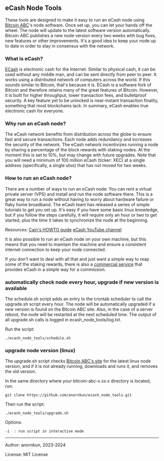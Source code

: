 ## eCash Node Tools 


These tools are designed to make it easy to run an eCash node using [Bitcoin ABC](https://www.bitcoinabc.org/)'s node software.
Once set up, you can let your hands off the wheel. The node will update to the latest software version automatically. Bitcoin ABC publishes a new node version every two weeks wtih bug fixes, new features or other improvements. It's a good idea to keep your node up to date in order to stay in consensus with the network.

### What is eCash?

[ECash](https://e.cash) is electronic cash for the Internet. Similar to physical cash, it can be used without any middle man, and can be sent directly from peer to peer. It works using a distributed network of computers across the world. If this sounds similar to Bitcoin, that's because it is. ECash is a software fork of Bitcoin and therefore retains many of the great features of Bitcoin. However, it is built for higher throughput, lower transaction fees, and bulletproof security. A key feature yet to be unlocked is near-instant transaction finality, something that most blockchains lack. In summary, eCash enables true electronic cash for everyone.


### Why run an eCash node?

The eCash network benefits from distribution across the globe to ensure fast and secure transactions. Each node adds redundancy and increases the security of the network. The eCash network incentivizes running a node by sharing a percentage of the block rewards with staking nodes. At the moment this is set to 10%, but may change with future upgrades. Note that you will need a minimum of 100 million eCash (ticker: XEC) at a single address (specifically, a single utxo) that has not moved for two weeks.

### How to run an eCash node?

There are a number of ways to run an eCash node: You can rent a virtual private server (VPS) and install and run the node software there. This is a great way to run a node without having to worry about hardware failure or flaky home broadband.
The eCash team has released a series of simple tutorials to get you set up. It's easy if you have some basic linux knowledge, but if you follow the steps carefully, it will require only an hour or two to get started, plus the time it takes to synchronize the node at the beginning.

Resources: 
[Cain's HOWTO guide](https://proofofwriting.com/120/)
[eCash YouTube channel](https://www.youtube.com/@eCashOfficial)

It is also possible to run an eCash node on your own machine, but this means that you need to maintain the machine and ensure a consistent internet connection to keep your node connected.

If you don't want to deal with all that and just want a simple way to reap some of the staking rewards, there is also a [commercial service](https://ecashstaking.com/) that provides eCash in a simple way for a commission.




###  automatically check node every hour, upgrade if new version is available 

The schedule.sh script adds an entry to the crontab scheduler to call the upgrade.sh script every hour. The node will be automatically upgraded if a new version is found on the Bitcoin ABC site. Also, in the case of a server reboot, the node will be restarted at the next scheduled time. The output of all upgrade.sh calls is logged in ecash_node_tools/log.txt.

Run the script:

    ./ecash_node_tools/schedule.sh



### upgrade node version (linux)

The upgrade.sh script checks [Bitcoin ABC's site](https://download.bitcoinabc.org/latest/linux/) for the latest linux node version, and if it is not already running, downloads and runs it, and removes the old version.

In the same directory where your bitcoin-abc-x.xx.x directory is located, run:

    git clone https://github.com/anornkun/ecash_node_tools.git

Then run the script:

    ./ecash_node_tools/upgrade.sh


Options:

    -i  : run script in interactive mode





---
Author: anornkun, 2023-2024

License: MIT License
